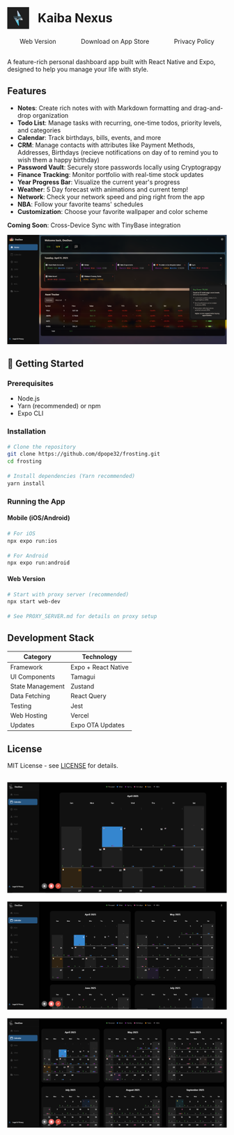 <div style="display: flex; align-items: center; margin-bottom: 20px;">
  <img src="assets/images/icon.png" style="height: 50px; width: auto; margin-right: 20px;" />
  <h1 style="margin: 0;">Kaiba Nexus</h1>
</div>

<div style="display: flex; justify-content: space-around; margin-bottom: 30px;">
  <a href="https://kaiba.vercel.app/" style="text-decoration: none; padding: 0 15px;">Web Version</a>
  <a href="https://apps.apple.com/us/app/kaiba-nexus/id6743065823" style="text-decoration: none; padding: 0 15px;">Download on App Store</a>
  <a href="https://deedaw.cc/pages/privacy.html" style="text-decoration: none; padding: 0 15px;">Privacy Policy</a>
</div>

A feature-rich personal dashboard app built with React Native and Expo, designed to help you manage your life with style.

## Features

- **Notes**: Create rich notes with with Markdown formatting and drag-and-drop organization
- **Todo List**: Manage tasks with recurring, one-time todos, priority levels, and categories
- **Calendar**: Track birthdays, bills, events, and more
- **CRM**: Manage contacts with attributes like Payment Methods, Addresses, Birthdays (recieve notifications on day of to remind you to wish them a happy birthday)
- **Password Vault**: Securely store passwords locally using Cryptograpgy
- **Finance Tracking**: Monitor portfolio with real-time stock updates
- **Year Progress Bar**: Visualize the current year's progress
- **Weather**: 5 Day forecast with animations and current temp! 
- **Network**: Check your network speed and ping right from the app
- **NBA**: Follow your favorite teams' schedules
- **Customization**: Choose your favorite wallpaper and color scheme

**Coming Soon**: Cross-Device Sync with TinyBase integration

![Home Screen Preview](assets/screenshots/web/loaded.png)

## 🚀 Getting Started

### Prerequisites

- Node.js 
- Yarn (recommended) or npm
- Expo CLI

### Installation

```bash
# Clone the repository
git clone https://github.com/dpope32/frosting.git
cd frosting

# Install dependencies (Yarn recommended)
yarn install
```

### Running the App

#### Mobile (iOS/Android)
```bash
# For iOS
npx expo run:ios

# For Android
npx expo run:android
```

#### Web Version
```bash
# Start with proxy server (recommended)
npx start web-dev

# See PROXY_SERVER.md for details on proxy setup
```

## Development Stack

| Category           | Technology       |
|--------------------|------------------|
| Framework          | Expo + React Native |
| UI Components      | Tamagui          |
| State Management   | Zustand          |
| Data Fetching      | React Query      |
| Testing            | Jest             |
| Web Hosting        | Vercel           |
| Updates            | Expo OTA Updates |

## License

MIT License - see [LICENSE](LICENSE) for details.

<div style="display: flex; flex-direction: column; gap: 20px; margin-top: 30px;">
  <img src="assets/screenshots/web/web1.png" style="width: 100%; max-width: 800px;" />
  <img src="assets/screenshots/web/web2.png" style="width: 100%; max-width: 800px;" />
  <img src="assets/screenshots/web/web3.png" style="width: 100%; max-width: 800px;" />
</div>
